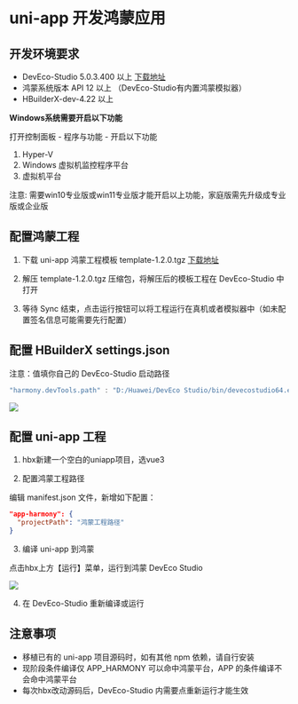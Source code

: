 # uni-app 开发鸿蒙应用

## 开发环境要求

* DevEco-Studio 5.0.3.400 以上 [下载地址](https://developer.huawei.com/consumer/cn/deveco-developer-suite/enabling/kit?currentPage=1&pageSize=100)
* 鸿蒙系统版本 API 12 以上 （DevEco-Studio有内置鸿蒙模拟器）
* HBuilderX-dev-4.22 以上

**Windows系统需要开启以下功能**

打开控制面板 - 程序与功能 - 开启以下功能

1. Hyper-V
2. Windows 虚拟机监控程序平台
3. 虚拟机平台

注意: 需要win10专业版或win11专业版才能开启以上功能，家庭版需先升级成专业版或企业版

## 配置鸿蒙工程

1. 下载 uni-app 鸿蒙工程模板 template-1.2.0.tgz [下载地址](https://web-ext-storage.dcloud.net.cn/uni-app/harmony/template-1.2.0.tgz)

2. 解压 template-1.2.0.tgz 压缩包，将解压后的模板工程在 DevEco-Studio 中打开

3. 等待 Sync 结束，点击运行按钮可以将工程运行在真机或者模拟器中（如未配置签名信息可能需要先行配置）

## 配置 HBuilderX settings.json

注意：值填你自己的 DevEco-Studio 启动路径

```js
"harmony.devTools.path" : "D:/Huawei/DevEco Studio/bin/devecostudio64.exe"
```

![](https://web-ext-storage.dcloud.net.cn/uni-app/harmony/1718606410632esh6qkook28.png)

## 配置 uni-app 工程

1. hbx新建一个空白的uniapp项目，选vue3

2. 配置鸿蒙工程路径

编辑 manifest.json 文件，新增如下配置：

```json
"app-harmony": {
  "projectPath": "鸿蒙工程路径"
}
```

3. 编译 uni-app 到鸿蒙

点击hbx上方【运行】菜单，运行到鸿蒙 DevEco Studio

![](https://web-ext-storage.dcloud.net.cn/uni-app/harmony/17183338900070pjn2uj49t8.png)

4. 在 DevEco-Studio 重新编译或运行

## 注意事项

* 移植已有的 uni-app 项目源码时，如有其他 npm 依赖，请自行安装
* 现阶段条件编译仅 APP_HARMONY 可以命中鸿蒙平台，APP 的条件编译不会命中鸿蒙平台
* 每次hbx改动源码后，DevEco-Studio 内需要点重新运行才能生效